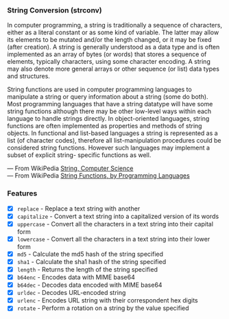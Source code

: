 ### String Conversion (strconv)

In computer programming, a string is traditionally a sequence of characters, either as a literal constant or as some kind of variable. The latter may allow its elements to be mutated and/or the length changed, or it may be fixed (after creation). A string is generally understood as a data type and is often implemented as an array of bytes (or words) that stores a sequence of elements, typically characters, using some character encoding. A string may also denote more general arrays or other sequence (or list) data types and structures.

String functions are used in computer programming languages to manipulate a string or query information about a string (some do both). Most programming languages that have a string datatype will have some string functions although there may be other low-level ways within each language to handle strings directly. In object-oriented languages, string functions are often implemented as properties and methods of string objects. In functional and list-based languages a string is represented as a list (of character codes), therefore all list-manipulation procedures could be considered string functions. However such languages may implement a subset of explicit string- specific functions as well.

— From WikiPedia [String, Computer Science](http://en.wikipedia.org/wiki/String_%28computer_science%29)  
— From WikiPedia [String Functions, by Programming Languages](http://en.wikipedia.org/wiki/String_functions)

### Features

- [x] `replace` - Replace a text string with another
- [x] `capitalize` - Convert a text string into a capitalized version of its words
- [x] `uppercase` - Convert all the characters in a text string into their capital form
- [x] `lowercase` - Convert all the characters in a text string into their lower form
- [x] `md5` - Calculate the md5 hash of the string specified
- [x] `sha1` - Calculate the sha1 hash of the string specified
- [x] `length` - Returns the length of the string specified
- [x] `b64enc` - Encodes data with MIME base64
- [x] `b64dec` - Decodes data encoded with MIME base64
- [x] `urldec` - Decodes URL-encoded string
- [x] `urlenc` - Encodes URL string with their correspondent hex digits
- [x] `rotate` - Perform a rotation on a string by the value specified
